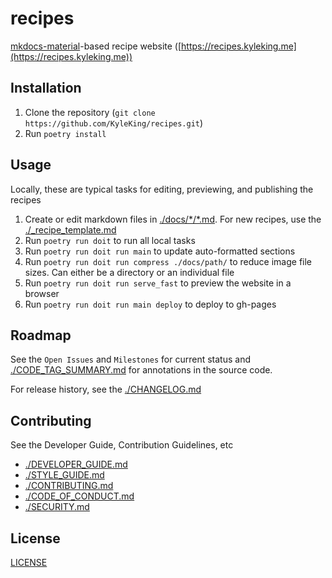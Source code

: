 # recipes

[mkdocs-material](https://squidfunk.github.io/mkdocs-material/)-based recipe website ([https://recipes.kyleking.me](https://recipes.kyleking.me))

## Installation

1. Clone the repository (`git clone https://github.com/KyleKing/recipes.git`)
2. Run `poetry install`

## Usage

Locally, these are typical tasks for editing, previewing, and publishing the recipes

1. Create or edit markdown files in [./docs/\*/\*.md](https://github.com/KyleKing/recipes/tree/main/docs). For new recipes, use the [./_recipe_template.md]([./_recipe_template.md](https://github.com/KyleKing/recipes/blob/main/_recipe_template.md))
2. Run `poetry run doit` to run all local tasks
3. Run `poetry run doit run main` to update auto-formatted sections
4. Run `poetry run doit run compress ./docs/path/` to reduce image file sizes. Can either be a directory or an individual file
5. Run `poetry run doit run serve_fast` to preview the website in a browser
6. Run `poetry run doit run main deploy` to deploy to gh-pages

## Roadmap

See the `Open Issues` and `Milestones` for current status and [./CODE_TAG_SUMMARY.md](./CODE_TAG_SUMMARY.md) for annotations in the source code.

For release history, see the [./CHANGELOG.md](./CHANGELOG.md)

## Contributing

See the Developer Guide, Contribution Guidelines, etc

- [./DEVELOPER_GUIDE.md](./DEVELOPER_GUIDE.md)
- [./STYLE_GUIDE.md](./STYLE_GUIDE.md)
- [./CONTRIBUTING.md](./CONTRIBUTING.md)
- [./CODE_OF_CONDUCT.md](./CODE_OF_CONDUCT.md)
- [./SECURITY.md](./SECURITY.md)

## License

[LICENSE](https://github.com/kyleking/recipes/LICENSE)
